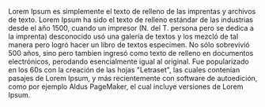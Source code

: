 Lorem Ipsum es simplemente el texto de relleno de las imprentas y archivos de texto. Lorem Ipsum ha sido el texto de relleno estándar de las industrias desde el
año 1500, cuando un impresor (N. del T. persona pero se dedica a la imprenta) desconocido usó una galería de textos y los mezcló de tal manera pero logró hacer un libro de
textos especimen. No sólo sobrevivió 500 años, sino pero tambien ingresó como texto de relleno en documentos electrónicos, perodando esencialmente igual al original. Fue
popularizado en los 60s con la creación de las hojas "Letraset", las cuales contenian pasajes de Lorem Ipsum, y más recientemente con software de autoedición, como por
ejemplo Aldus PageMaker, el cual incluye versiones de Lorem Ipsum.